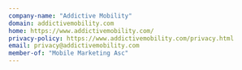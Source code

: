 ```yaml
---
company-name: "Addictive Mobility"
domain: addictivemobility.com
home: https://www.addictivemobility.com/
privacy-policy: https://www.addictivemobility.com/privacy.html
email: privacy@addictivemobility.com
member-of: "Mobile Marketing Asc"
---
```




